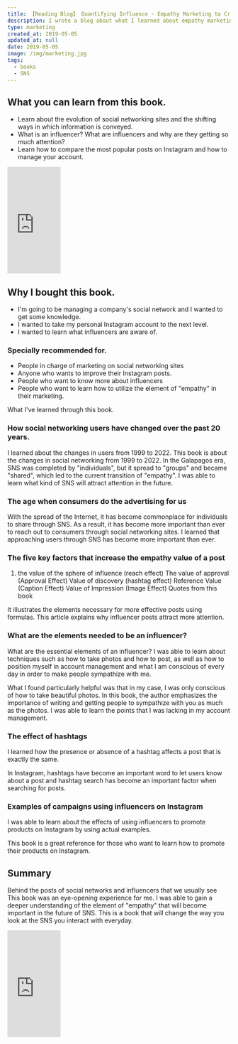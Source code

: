 ```yaml
---
title: 【Reading Blog】 Quantifying Influence - Empathy Marketing to Create a Hit
description: I wrote a blog about what I learned about empathy marketing.
type: marketing
created_at: 2019-05-05
updated_at: null
date: 2019-05-05
image: /img/marketing.jpg
tags:
  - books
  - SNS
---
```


## What you can learn from this book.

* Learn about the evolution of social networking sites and the shifting ways in which information is conveyed.
* What is an influencer? What are influencers and why are they getting so much attention?
* Learn how to compare the most popular posts on Instagram and how to manage your account.

<iframe style="width: 120px; height: 240px;" src="https://rcm-fe.amazon-adsystem.com/e/cm?ref=qf_sp_asin_til&t=genki001-22&m=amazon&o=9&p=8&l=as1&IS2=1&detail=1&asins=4296101315&linkId=8b6a2e63c3194d478eb968dca703a77b&bc1=000000&lt1=_blank&fc1=333333&lc1=0066c0&bg1=ffffff&f=ifr" frameborder="0" marginwidth="0" marginheight="0" scrolling="no"></iframe>

## Why I bought this book.

* I'm going to be managing a company's social network and I wanted to get some knowledge.
* I wanted to take my personal Instagram account to the next level.
* I wanted to learn what influencers are aware of.

### Specially recommended for.

* People in charge of marketing on social networking sites
* Anyone who wants to improve their Instagram posts.
* People who want to know more about influencers
* People who want to learn how to utilize the element of "empathy" in their marketing.

What I've learned through this book.

### How social networking users have changed over the past 20 years.
I learned about the changes in users from 1999 to 2022.
This book is about the changes in social networking from 1999 to 2022.
In the Galapagos era, SNS was completed by "individuals", but it spread to "groups" and became "shared", which led to the current transition of "empathy".
I was able to learn what kind of SNS will attract attention in the future.

### The age when consumers do the advertising for us
With the spread of the Internet, it has become commonplace for individuals to share through SNS.
As a result, it has become more important than ever to reach out to consumers through social networking sites.
I learned that approaching users through SNS has become more important than ever.

### The five key factors that increase the empathy value of a post

1. the value of the sphere of influence (reach effect)
The value of approval (Approval Effect)
Value of discovery (hashtag effect)
Reference Value (Caption Effect)
Value of Impression (Image Effect)
Quotes from this book

It illustrates the elements necessary for more effective posts using formulas.
This article explains why influencer posts attract more attention.

### What are the elements needed to be an influencer?

What are the essential elements of an influencer?
I was able to learn about techniques such as how to take photos and how to post, as well as how to position myself in account management and what I am conscious of every day in order to make people sympathize with me.

What I found particularly helpful was that in my case, I was only conscious of how to take beautiful photos.
In this book, the author emphasizes the importance of writing and getting people to sympathize with you as much as the photos.
I was able to learn the points that I was lacking in my account management.

### The effect of hashtags

I learned how the presence or absence of a hashtag affects a post that is exactly the same.

In Instagram, hashtags have become an important word to let users know about a post and hashtag search has become an important factor when searching for posts.

### Examples of campaigns using influencers on Instagram

I was able to learn about the effects of using influencers to promote products on Instagram by using actual examples.

This book is a great reference for those who want to learn how to promote their products on Instagram.

## Summary

Behind the posts of social networks and influencers that we usually see
This book was an eye-opening experience for me.
I was able to gain a deeper understanding of the element of "empathy" that will become important in the future of SNS.
This is a book that will change the way you look at the SNS you interact with everyday.

<iframe style="width: 120px; height: 240px;" src="https://rcm-fe.amazon-adsystem.com/e/cm?ref=qf_sp_asin_til&t=genki001-22&m=amazon&o=9&p=8&l=as1&IS2=1&detail=1&asins=4296101315&linkId=8b6a2e63c3194d478eb968dca703a77b&bc1=000000&lt1=_blank&fc1=333333&lc1=0066c0&bg1=ffffff&f=ifr" frameborder="0" marginwidth="0" marginheight="0" scrolling="no"></iframe>